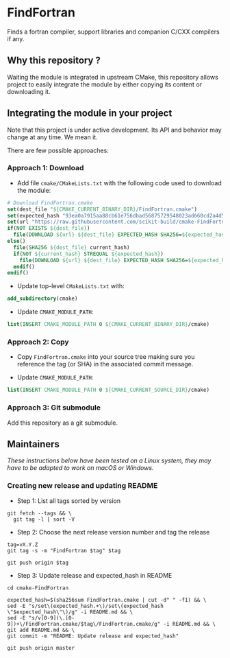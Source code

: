 FindFortran
===========

Finds a fortran compiler, support libraries and companion C/CXX compilers if any.


## Why this repository ?

Waiting the module is integrated in upstream CMake, this repository allows project 
to easily integrate the module by either copying its content or downloading it.

## Integrating the module in your project

Note that this project is under active development. Its API and behavior may change at any time. We mean it.

There are few possible approaches:

### Approach 1: Download

* Add file `cmake/CMakeLists.txt` with the following code used to download the module:

```cmake
# Download FindFortran.cmake
set(dest_file "${CMAKE_CURRENT_BINARY_DIR}/FindFortran.cmake")
set(expected_hash "93ea0a7915aa88cb61e756dbad56875729548023ad660cd2a4d5019e906cbf2d")
set(url "https://raw.githubusercontent.com/scikit-build/cmake-FindFortran/v0.1/FindFortran.cmake")
if(NOT EXISTS ${dest_file})
  file(DOWNLOAD ${url} ${dest_file} EXPECTED_HASH SHA256=${expected_hash})
else()
  file(SHA256 ${dest_file} current_hash)
  if(NOT ${current_hash} STREQUAL ${expected_hash})
    file(DOWNLOAD ${url} ${dest_file} EXPECTED_HASH SHA256=${expected_hash})
  endif()
endif()
```

* Update top-level `CMakeLists.txt` with:

```cmake
add_subdirectory(cmake)
```

* Update `CMAKE_MODULE_PATH`:

```cmake
list(INSERT CMAKE_MODULE_PATH 0 ${CMAKE_CURRENT_BINARY_DIR}/cmake)
```


### Approach 2: Copy

* Copy `FindFortran.cmake` into your source tree making sure you reference the tag (or SHA) in the associated
  commit message.

* Update `CMAKE_MODULE_PATH`:

```cmake
list(INSERT CMAKE_MODULE_PATH 0 ${CMAKE_CURRENT_SOURCE_DIR}/cmake)
```

### Approach 3: Git submodule

Add this repository as a git submodule.

## Maintainers

_These instructions below have been tested on a Linux system, they may have to be adapted to work on macOS or Windows._

### Creating new release and updating README

* Step 1: List all tags sorted by version

```
git fetch --tags && \
  git tag -l | sort -V
```

* Step 2: Choose the next release version number and tag the release

```
tag=vX.Y.Z
git tag -s -m "FindFortran $tag" $tag

git push origin $tag
```

* Step 3: Update release and expected_hash in README

```
cd cmake-FindFortran

expected_hash=$(sha256sum FindFortran.cmake | cut -d" " -f1) && \
sed -E "s/set\(expected_hash.+\)/set\(expected_hash \"$expected_hash\"\)/g" -i README.md && \
sed -E "s/v[0-9](\.[0-9])+\/FindFortran.cmake/$tag\/FindFortran.cmake/g" -i README.md && \
git add README.md && \
git commit -m "README: Update release and expected_hash"

git push origin master
```

